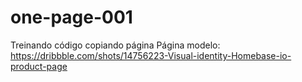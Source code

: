 # one-page-001
 Treinando código copiando página
 Página modelo: https://dribbble.com/shots/14756223-Visual-identity-Homebase-io-product-page